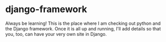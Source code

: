 # django-framework

Always be learning!  This is the place where I am checking out python and the Django framework.  Once it is all up 
and running, I'll add details so that you, too, can have your very own site in Django.
